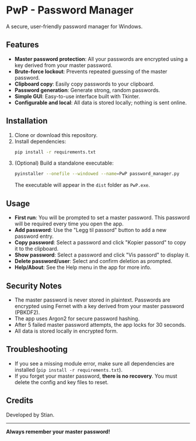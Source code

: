 # PwP - Password Manager

A secure, user-friendly password manager for Windows.

## Features
- **Master password protection**: All your passwords are encrypted using a key derived from your master password.
- **Brute-force lockout**: Prevents repeated guessing of the master password.
- **Clipboard copy**: Easily copy passwords to your clipboard.
- **Password generation**: Generate strong, random passwords.
- **Simple GUI**: Easy-to-use interface built with Tkinter.
- **Configurable and local**: All data is stored locally; nothing is sent online.

## Installation
1. Clone or download this repository.
2. Install dependencies:
   ```sh
   pip install -r requirements.txt
   ```
3. (Optional) Build a standalone executable:
   ```sh
   pyinstaller --onefile --windowed --name=PwP password_manager.py
   ```
   The executable will appear in the `dist` folder as `PwP.exe`.

## Usage
- **First run**: You will be prompted to set a master password. This password will be required every time you open the app.
- **Add password**: Use the "Legg til passord" button to add a new password entry.
- **Copy password**: Select a password and click "Kopier passord" to copy it to the clipboard.
- **Show password**: Select a password and click "Vis passord" to display it.
- **Delete password/user**: Select and confirm deletion as prompted.
- **Help/About**: See the Help menu in the app for more info.

## Security Notes
- The master password is never stored in plaintext. Passwords are encrypted using Fernet with a key derived from your master password (PBKDF2).
- The app uses Argon2 for secure password hashing.
- After 5 failed master password attempts, the app locks for 30 seconds.
- All data is stored locally in encrypted form.

## Troubleshooting
- If you see a missing module error, make sure all dependencies are installed (`pip install -r requirements.txt`).
- If you forget your master password, **there is no recovery**. You must delete the config and key files to reset.

## Credits
Developed by Stian.

---

**Always remember your master password!**